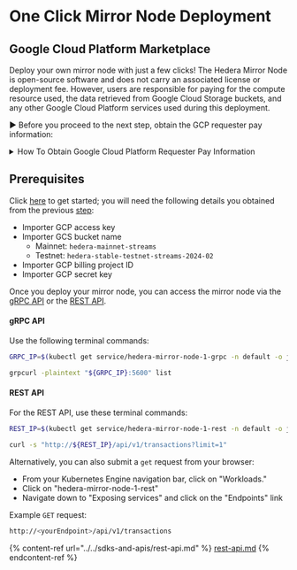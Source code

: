 # One Click Mirror Node Deployment

## Google Cloud Platform Marketplace

Deploy your own mirror node with just a few clicks! The Hedera Mirror Node is open-source software and does not carry an associated license or deployment fee. However, users are responsible for paying for the compute resource used, the data retrieved from Google Cloud Storage buckets, and any other Google Cloud Platform services used during this deployment.&#x20;

► Before you proceed to the next step, obtain the GCP requester pay information:

<details>

<summary>How To Obtain Google Cloud Platform Requester Pay Information</summary>

In this step, you will generate your Google Cloud Platform HMAC access keys. These keys are needed to authenticate requests between your machine and Google Cloud Storage. They are similar to a username and password. Follow these steps to retrieve your **access key, secret**, and **project ID**:

* Create a new [project](https://cloud.google.com/resource-manager/docs/creating-managing-projects) and link your [billing account](https://cloud.google.com/billing/docs/how-to/manage-billing-account).
* From the left navigation bar, select **Cloud Storage > Settings.**
* Click the **Interoperability** tab and scroll down to the **User account HMAC** section.
* If you don't already have a default project set, set it now.
* Click **create keys** to generate access keys for your account.

</details>

## Prerequisites

Click [here](https://console.cloud.google.com/marketplace/details/mirror-node-public/hedera-mirror-node) to get started; you will need the following details you obtained from the previous [step](one-click-mirror-node-deployment.md#how-to-obtain-google-cloud-platform-requester-pay-information):

* Importer GCP access key
* Importer GCS bucket name
  * Mainnet: `hedera-mainnet-streams`
  * Testnet: `hedera-stable-testnet-streams-2024-02`
* Importer GCP billing project ID
* Importer GCP secret key

Once you deploy your mirror node, you can access the mirror node via the [gRPC API](../../sdks-and-apis/hedera-consensus-service-api.md) or the [REST API](../../sdks-and-apis/rest-api.md).

#### **gRPC API**

Use the following terminal commands:

```bash
GRPC_IP=$(kubectl get service/hedera-mirror-node-1-grpc -n default -o jsonpath='{.status.loadBalancer.ingress[0].ip}')

grpcurl -plaintext "${GRPC_IP}:5600" list
```

#### **REST API**

For the REST API, use these terminal commands:

```bash
REST_IP=$(kubectl get service/hedera-mirror-node-1-rest -n default -o jsonpath='{.status.loadBalancer.ingress[0].ip}')

curl -s "http://${REST_IP}/api/v1/transactions?limit=1"
```

Alternatively, you can also submit a `get` request from your browser:

* From your Kubernetes Engine navigation bar, click on "Workloads."
* Click on "hedera-mirror-node-1-rest"
* Navigate down to "Exposing services" and click on the "Endpoints" link

Example `GET` request:

```bash
http://<yourEndpoint>/api/v1/transactions
```

{% content-ref url="../../sdks-and-apis/rest-api.md" %}
[rest-api.md](../../sdks-and-apis/rest-api.md)
{% endcontent-ref %}

